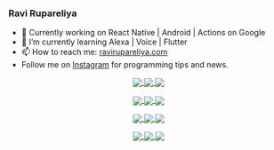 ### Ravi Rupareliya

- 🔭 Currently working on React Native | Android | Actions on Google
- 🌱 I’m currently learning Alexa | Voice | Flutter
- 📫 How to reach me: [ravirupareliya.com](https://ravirupareliya.com)
- Follow me on [Instagram](https://www.instagram.com/ravi.rupareliya/) for programming tips and news.

<a href="https://www.instagram.com/ravi.rupareliya/" target="_blank">
<!-- insta-feed:START-->
<p align="center">
<img align="center" src=https://scontent-iad3-1.cdninstagram.com/v/t51.2885-15/e35/s150x150/122425343_1572645589603046_1626634953961554534_n.jpg?_nc_ht=scontent-iad3-1.cdninstagram.com&_nc_cat=102&_nc_ohc=7_yjZeofPa0AX-72uZ3&tp=1&oh=b160e10f888ea6702a25fca718f291d3&oe=5FFF5341 />
<img align="center" src=https://scontent-iad3-1.cdninstagram.com/v/t51.2885-15/e35/s150x150/119738360_171946631175661_8308691936849414239_n.jpg?_nc_ht=scontent-iad3-1.cdninstagram.com&_nc_cat=101&_nc_ohc=i4Z10LZsZvcAX9ltLew&tp=1&oh=2145a5aabaa27b7adc2eca1a5e02e663&oe=5FFE4F5D />
<img align="center" src=https://scontent-iad3-1.cdninstagram.com/v/t51.2885-15/e35/s150x150/119471335_3325605627530848_5783608158621298966_n.jpg?_nc_ht=scontent-iad3-1.cdninstagram.com&_nc_cat=104&_nc_ohc=GeQNHFVzW6wAX99Rm66&tp=1&oh=776a50f70df362c8ef5b0120283a2b13&oe=5FFECC01 />
</p>
<p align="center">
<img align="center" src=https://scontent-iad3-1.cdninstagram.com/v/t51.2885-15/e35/s150x150/118735524_155532192843864_2438830621806811548_n.jpg?_nc_ht=scontent-iad3-1.cdninstagram.com&_nc_cat=100&_nc_ohc=siTFYEAM0CQAX8aoGhJ&tp=1&oh=dc75d0355ba9307aaeb6ff5183019001&oe=5FFC986E />
<img align="center" src=https://scontent-iad3-1.cdninstagram.com/v/t51.2885-15/e35/s150x150/118358282_793232521422249_4194198869826492121_n.jpg?_nc_ht=scontent-iad3-1.cdninstagram.com&_nc_cat=109&_nc_ohc=1JagWwNFF94AX8XPCic&tp=1&oh=f0285fd25c322af5ca0e389528b40357&oe=5FFF5DBC />
<img align="center" src=https://scontent-iad3-1.cdninstagram.com/v/t51.2885-15/e35/s150x150/118083536_653646245259286_4437462516989252087_n.jpg?_nc_ht=scontent-iad3-1.cdninstagram.com&_nc_cat=110&_nc_ohc=iZKx8PQprzsAX-P8IRj&tp=1&oh=62a78da8f52034f9ada4fcb7792a1975&oe=5FFFCD5C />
</p>
<p align="center">
<img align="center" src=https://scontent-iad3-1.cdninstagram.com/v/t51.2885-15/e35/s150x150/118175330_604822603490734_6882222491011634628_n.jpg?_nc_ht=scontent-iad3-1.cdninstagram.com&_nc_cat=110&_nc_ohc=9kPJwB4K19MAX_k1_2i&tp=1&oh=5d5b8215b613fb8bff479599087424ae&oe=5FFE0277 />
<img align="center" src=https://scontent-iad3-1.cdninstagram.com/v/t51.2885-15/e35/s150x150/117801930_118850686597100_8281062695853943386_n.jpg?_nc_ht=scontent-iad3-1.cdninstagram.com&_nc_cat=108&_nc_ohc=ckdWrCoEpMkAX_DQJZL&tp=1&oh=6d78ce6c1f61195fe8d371c7c568ccde&oe=5FFE7440 />
<img align="center" src=https://scontent-iad3-1.cdninstagram.com/v/t51.2885-15/e35/s150x150/117867292_2771207523148452_3241414180657952736_n.jpg?_nc_ht=scontent-iad3-1.cdninstagram.com&_nc_cat=100&_nc_ohc=VJB6Y-W_NroAX9V78SM&tp=1&oh=d9a40e50167a7e67e37c9c72bf41e18b&oe=5FFE0CA1 />
</p>
<p align="center">
<img align="center" src=https://scontent-iad3-1.cdninstagram.com/v/t51.2885-15/e35/s150x150/117931678_793632161399712_7562658963115355616_n.jpg?_nc_ht=scontent-iad3-1.cdninstagram.com&_nc_cat=100&_nc_ohc=y6RGi7ecTVUAX9B4CKm&tp=1&oh=2ab5b20ffe6e430a78e4c500ebe9d97a&oe=60000C37 />
<img align="center" src=https://scontent-iad3-1.cdninstagram.com/v/t51.2885-15/e35/s150x150/117747115_220949032661980_1081920512424702093_n.jpg?_nc_ht=scontent-iad3-1.cdninstagram.com&_nc_cat=104&_nc_ohc=U8EeuXL3wHgAX-1wu_3&tp=1&oh=224fdb5642bdbe54f399e4822c416e09&oe=5FFD8416 />
<img align="center" src=https://scontent-iad3-1.cdninstagram.com/v/t51.2885-15/e35/s150x150/117564950_167171931547080_7523565149947571776_n.jpg?_nc_ht=scontent-iad3-1.cdninstagram.com&_nc_cat=100&_nc_ohc=8ShO_RVgEL4AX_gYru6&tp=1&oh=cff9f98ba49a19485bc3b3534d9700e2&oe=5FFCB45D />
</p>

<!-- insta-feed:END-->
</a>
